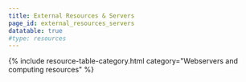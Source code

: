 ```yaml
---
title: External Resources & Servers
page_id: external_resources_servers
datatable: true
#type: resources
---
```


{% include resource-table-category.html category="Webservers and computing resources" %}
